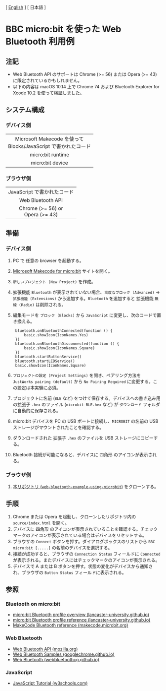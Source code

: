 [ [English](README.md) ] [ 日本語 ]

# BBC micro:bit を使った Web Bluetooth 利用例

## 注記

+ Web Bluetooth API のサポートは Chrome (>= 56) または Opera (>= 43) に限定されているかもしれません。
+ 以下の内容は macOS 10.14 上で Chrome 74 および Bluetooth Explorer for Xcode 10.2 を使って検証しました。

## システム構成

### デバイス側

<table>
<tr>
<td align="center">
	Microsoft Makecode を使って <br>
	Blocks/JavaScript で書かれたコード
	</td>
	</tr>
<tr>
<td align="center">
	micro:bit runtime
	</td>
	</tr>
<tr>
<td align="center">
	micro:bit device
	</td>
	</tr>
	</table>

### ブラウザ側

<table>
<tr>
<td align="center">
	JavaScript で書かれたコード
	</td>
	</tr>
<tr>
<td align="center">
	Web Bluetooth API
	</td>
	</tr>
<tr>
<td align="center">
	Chrome (>= 56) or <br>
	Opera (>= 43)
	</td>
	</tr>
	</table>

## 準備

### デバイス側

1. PC で 任意の browser を起動する。
1. [Microsoft Makecode for micro:bit](https://makecode.microbit.org/) サイトを開く。
1. `新しいプロジェクト (New Project)` を作成。
1. 拡張機能 `Bluetooth` が表示されていない場合、`高度なブロック (Advanced)` → `拡張機能 (Extensions)` から追加する。`Bluetooth` を追加すると 拡張機能 `無線 (Radio)` は削除される。
1. 編集モードを `ブロック (Blocks)` から `JavaScript` に変更し、次のコードで置き換える。

		bluetooth.onBluetoothConnected(function () {
			basic.showIcon(IconNames.Yes)
		})
		bluetooth.onBluetoothDisconnected(function () {
			basic.showIcon(IconNames.Square)
		})
		bluetooth.startButtonService()
		bluetooth.startLEDService()
		basic.showIcon(IconNames.Square)

1. `プロジェクトの設定 (Project Settings)` を開き、ペアリング方法を `JustWorks pairing (default)` から `No Pairing Required` に変更する。この設定は本実験に必須。
1. プロジェクトに名前 (`BLE` など) をつけて保存する。デバイスへの書き込み用の拡張子 `.hex` のファイル (`microbit-BLE.hex` など) が `ダウンロード` フォルダに自動的に保存される。
1. micro:bit デバイスを PC の USB ポートに接続し、`MICROBIT` の名前の USB ストレージがマウントされたことを確認する。
1. ダウンロードされた 拡張子 `.hex` のファイルを USB ストレージにコピーする。
1. Bluetooth 接続が可能になると、デバイスに 四角形 のアイコンが表示される。

### ブラウザ側

1. [本リポジトリ (`web-bluetooth-example-using-microbit`)](https://github.com/softgraph/web-bluetooth-example-using-microbit) をクローンする。

## 手順

1. Chrome または Opera を起動し、クローンしたリポジトリ内の `source/index.html` を開く。
1. デバイスに 四角形 のアイコンが表示されていることを確認する。チェックマークのアイコンが表示されている場合はデバイスをリセットする。
1. ブラウザの `Connect` ボタンを押す。ダイアログボックスのリストから `BBC micro:bit [.....]` の名前のデバイスを選択する。
1. 接続が成功すると、ブラウザの `Connection Status` フィールドに `Connected` が表示される。またデバイスにはチェックマークのアイコンが表示される。
1. デバイスで A または B ボタンを押す。状態の変化がデバイスから通知され、ブラウザの `Button Status` フィールドに表示される。

## 参照

### Bluetooth on micro:bit

+ [micro:bit Bluetooth profile overview (lancaster-university.github.io)](https://lancaster-university.github.io/microbit-docs/ble/profile/)
+ [micro:bit Bluetooth profile reference (lancaster-university.github.io)](https://lancaster-university.github.io/microbit-docs/resources/bluetooth/bluetooth_profile.html)
+ [MakeCode Bluetooth reference (makecode.microbit.org)](https://makecode.microbit.org/reference/bluetooth)

### Web Bluetooth

+ [Web Bluetooth API (mozilla.org)](https://developer.mozilla.org/en-US/docs/Web/API/Web_Bluetooth_API)
+ [Web Bluetooth Samples (googlechrome.github.io)](https://googlechrome.github.io/samples/web-bluetooth/)
+ [Web Bluetooth (webbluetoothcg.github.io)](https://webbluetoothcg.github.io/web-bluetooth/)

### JavaScript

+ [JavaScript Tutorial (w3schools.com)](https://www.w3schools.com/js/)
